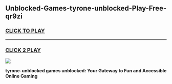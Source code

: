 
## Unblocked-Games-tyrone-unblocked-Play-Free-qr9zi
<h3>
<a href="https://premium76.site?title=tyrone-unblocked&ref=23A">CLICK TO PLAY</a></h3>
<hr>

<h3>
<a href="https://premium76.site?title=tyrone-unblocked&ref=23A">CLICK 2 PLAY</a>
  
</h3>

<a href="https://premium76.site?title=tyrone-unblocked&ref=23A"><img src="https://clearcache.store/games.png"></a>


**tyrone-unblocked games unblocked: Your Gateway to Fun and Accessible Online Gaming**
